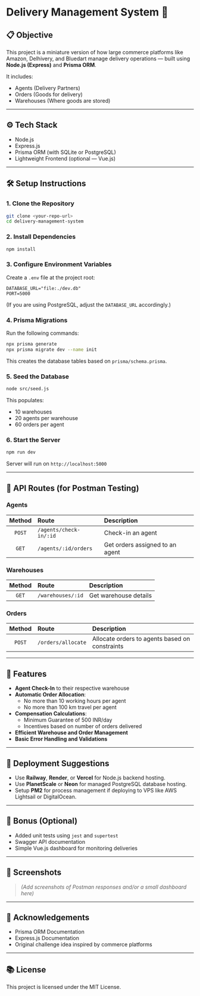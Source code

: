 # Delivery Management System 🚚

## 📋 Objective

This project is a miniature version of how large commerce platforms like Amazon, Delhivery, and Bluedart manage delivery operations — built using **Node.js (Express)** and **Prisma ORM**.

It includes:
- Agents (Delivery Partners)
- Orders (Goods for delivery)
- Warehouses (Where goods are stored)

---

## ⚙️ Tech Stack

- Node.js
- Express.js
- Prisma ORM (with SQLite or PostgreSQL)
- Lightweight Frontend (optional — Vue.js)

---

## 🛠️ Setup Instructions

### 1. Clone the Repository

```bash
git clone <your-repo-url>
cd delivery-management-system
```

### 2. Install Dependencies

```bash
npm install
```

### 3. Configure Environment Variables

Create a `.env` file at the project root:

```env
DATABASE_URL="file:./dev.db"
PORT=5000
```

(If you are using PostgreSQL, adjust the `DATABASE_URL` accordingly.)

### 4. Prisma Migrations

Run the following commands:

```bash
npx prisma generate
npx prisma migrate dev --name init
```

This creates the database tables based on `prisma/schema.prisma`.

### 5. Seed the Database

```bash
node src/seed.js
```

This populates:
- 10 warehouses
- 20 agents per warehouse
- 60 orders per agent

### 6. Start the Server

```bash
npm run dev
```

Server will run on `http://localhost:5000`

---

## 📖 API Routes (for Postman Testing)

### Agents

| Method | Route | Description |
|:------:|:-----|:-------------|
| `POST` | `/agents/check-in/:id` | Check-in an agent |
| `GET` | `/agents/:id/orders` | Get orders assigned to an agent |

### Warehouses

| Method | Route | Description |
|:------:|:-----|:-------------|
| `GET` | `/warehouses/:id` | Get warehouse details |

### Orders

| Method | Route | Description |
|:------:|:-----|:-------------|
| `POST` | `/orders/allocate` | Allocate orders to agents based on constraints |

---

## 📜 Features

- **Agent Check-In** to their respective warehouse
- **Automatic Order Allocation**:
  - No more than 10 working hours per agent
  - No more than 100 km travel per agent
- **Compensation Calculations**:
  - Minimum Guarantee of 500 INR/day
  - Incentives based on number of orders delivered
- **Efficient Warehouse and Order Management**
- **Basic Error Handling and Validations**

---

## 🚀 Deployment Suggestions

- Use **Railway**, **Render**, or **Vercel** for Node.js backend hosting.
- Use **PlanetScale** or **Neon** for managed PostgreSQL database hosting.
- Setup **PM2** for process management if deploying to VPS like AWS Lightsail or DigitalOcean.

---

## 🧪 Bonus (Optional)

- Added unit tests using `jest` and `supertest`
- Swagger API documentation
- Simple Vue.js dashboard for monitoring deliveries

---

## 📸 Screenshots

> *(Add screenshots of Postman responses and/or a small dashboard here)*

---

## 🙏 Acknowledgements

- Prisma ORM Documentation
- Express.js Documentation
- Original challenge idea inspired by commerce platforms

---

## 📚 License

This project is licensed under the MIT License.
